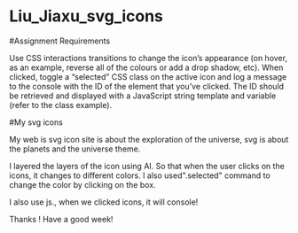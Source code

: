 # Liu_Jiaxu_svg_icons

#Assignment Requirements

Use CSS interactions transitions to change the icon’s appearance (on hover, as an example,
reverse all of the colours or add a drop shadow, etc).
When clicked, toggle a “selected” CSS class on the active icon and log a message to the
console with the ID of the element that you’ve clicked. The ID should be retrieved and displayed
with a JavaScript string template and variable (refer to the class example).

#My svg icons

My web is svg icon site is about the exploration of the universe, svg is about the planets and the universe theme.

I layered the layers of the icon using AI. So that when the user clicks on the icons, it changes to different colors. I also used".selected" command to change the color by clicking on the box.

I also use js., when we clicked  icons, it will console!

Thanks !
Have a good week!
